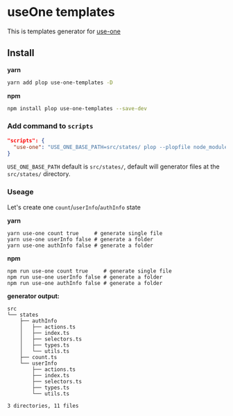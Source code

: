 # useOne templates

This is templates generator for [use-one](https://github.com/suhaotian/use-one)

## Install

**yarn**

```bash
yarn add plop use-one-templates -D
```

**npm**

```bash
npm install plop use-one-templates --save-dev
```

### Add command to `scripts`

```json
"scripts": {
  "use-one": "USE_ONE_BASE_PATH=src/states/ plop --plopfile node_modules/use-one-templates/plopfile.js",
}
```

`USE_ONE_BASE_PATH` default is `src/states/`, default will generator files at the `src/states/` directory.

### Useage

Let's create one `count`/`userInfo`/`authInfo` state

**yarn**

```base
yarn use-one count true     # generate single file
yarn use-one userInfo false # generate a folder
yarn use-one authInfo false # generate a folder
```

**npm**

```base
npm run use-one count true     # generate single file
npm run use-one userInfo false # generate a folder
npm run use-one authInfo false # generate a folder
```

**generator output:**

```
src
└── states
    ├── authInfo
    │   ├── actions.ts
    │   ├── index.ts
    │   ├── selectors.ts
    │   ├── types.ts
    │   └── utils.ts
    ├── count.ts
    └── userInfo
        ├── actions.ts
        ├── index.ts
        ├── selectors.ts
        ├── types.ts
        └── utils.ts

3 directories, 11 files
```
